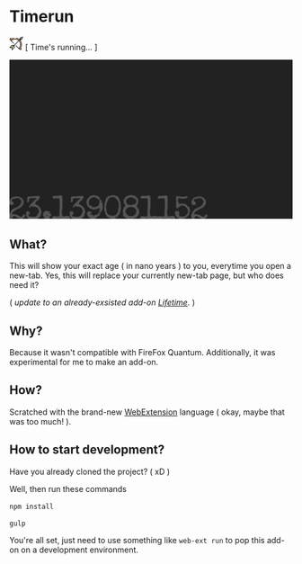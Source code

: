 # Timerun
![icon](icon/age-24.png) [ Time's running... ]

![screenshot](image/screenshot.png)

## What?

This will show your exact age ( in nano years ) to you, everytime you open a new-tab. Yes, this will replace your currently new-tab page, but who does need it?

( *update to an already-exsisted add-on [Lifetime](https://addons.mozilla.org/en-US/firefox/addon/lifetime/).* )

## Why?

Because it wasn't compatible with FireFox Quantum. Additionally, it was experimental for me to make an add-on.

## How?

Scratched with the brand-new [WebExtension](https://developer.mozilla.org/en-US/docs/Mozilla/Add-ons/WebExtensions) language ( okay, maybe that was too much! ).

## How to start development?

Have you already cloned the project? ( xD )

Well, then run these commands

```
npm install
```

```
gulp
```

You're all set, just need to use something like `web-ext run` to pop this add-on on a development environment.
